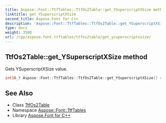 ```yaml
---
title: Aspose::Font::TtfTables::TtfOs2Table::get_YSuperscriptXSize method
linktitle: get_YSuperscriptXSize
second_title: Aspose.Font for C++
description: 'Aspose::Font::TtfTables::TtfOs2Table::get_YSuperscriptXSize method. Gets YSuperscriptXSize value in C++.'
type: docs
weight: 3500
url: /cpp/aspose.font.ttftables/ttfos2table/get_ysuperscriptxsize/
---
```

## TtfOs2Table::get_YSuperscriptXSize method


Gets YSuperscriptXSize value.

```cpp
int16_t Aspose::Font::TtfTables::TtfOs2Table::get_YSuperscriptXSize() const
```

## See Also

* Class [TtfOs2Table](../)
* Namespace [Aspose::Font::TtfTables](../../)
* Library [Aspose.Font for C++](../../../)
